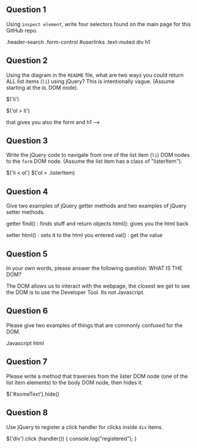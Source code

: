 ## Question 1

Using `inspect element`, write four selectors found on the main page for this
GitHub repo.

<!-- your answer starts here -->

.header-search
.form-control
#userlinks
.text-muted
div
h1

<!-- your answer ends here -->

## Question 2

Using the diagram in the `README` file, what are two ways you could return ALL
list items (`li`) using jQuery? This is intentionally vague. (Assume starting
at the `OL` DOM node).

<!-- your answer starts here -->

$('li')

$('ol > li')


<!-- $('ol').children() --> that gives you also the form and h1 -->

<!-- your answer ends here -->

## Question 3

Write the jQuery code to navigate from one of the list item (`li`) DOM nodes to
the `form` DOM node. (Assume the list item has a class of "listerItem").

<!-- your answer starts here -->

$('li < ol')
$('ol > .listerItem)

<!-- your answer ends here -->

## Question 4

Give two examples of jQuery getter methods and two examples of jQuery setter
methods.

<!-- your answer starts here -->

getter
find() : finds stuff and return objects
html(): gives you the html back

setter
html() : sets it to the html you entered
val() : get the value

<!-- your answer ends here -->

## Question 5

In your own words, please answer the following question: WHAT IS THE DOM?

<!-- your answer starts here -->

The DOM allows us to interact with the webpage, the closest we get to see the DOM
is to use the Developer Tool. Its not Javascript.

<!-- your answer ends here -->

## Question 6

Please give two examples of things that are commonly confused for the DOM.

<!-- your answer starts here -->
Javascript
html

<!-- your answer ends here -->

## Question 7

Please write a method that traverses from the lister DOM node (one of the list
item elements) to the body DOM node, then hides it.

<!-- your answer starts here -->

$('#someText').hide()

<!-- your answer ends here -->

## Question 8

Use jQuery to register a click handler for clicks inside `div` items.

<!-- your answer starts here -->

$('div').click (handler()) {
console.log("registered");
}


<!-- your answer ends here -->
